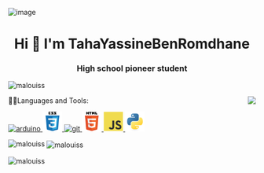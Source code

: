 ![image](https://github.com/maLouiss/maLouiss/assets/139463492/bd71d4e4-8ed3-499a-af7c-8d8dd2abc990)<h1 align="center">Hi 👋 I'm TahaYassineBenRomdhane</h1>
<h3 align="center">High school pioneer student</h3>

<p align="left"> <img src="https://komarev.com/ghpvc/?username=malouiss&label=Profile%20views&color=000000&style=flat-square" alt="malouiss" /> </p>

<p align="left">
</p>
<img align="right" src="![Alt text](/posts/path/to/img.jpg "pro photo3")




<h3 align="left">👨‍💻Languages and Tools:</h3>
<p align="left"> <a href="https://www.arduino.cc/" target="_blank" rel="noreferrer"> <img src="https://cdn.worldvectorlogo.com/logos/arduino-1.svg" alt="arduino" width="40" height="40"/> </a> <a href="https://www.w3schools.com/css/" target="_blank" rel="noreferrer"> <img src="https://raw.githubusercontent.com/devicons/devicon/master/icons/css3/css3-original-wordmark.svg" alt="css3" width="40" height="40"/> </a> <a href="https://git-scm.com/" target="_blank" rel="noreferrer"> <img src="https://www.vectorlogo.zone/logos/git-scm/git-scm-icon.svg" alt="git" width="40" height="40"/> </a> <a href="https://www.w3.org/html/" target="_blank" rel="noreferrer"> <img src="https://raw.githubusercontent.com/devicons/devicon/master/icons/html5/html5-original-wordmark.svg" alt="html5" width="40" height="40"/> </a> <a href="https://developer.mozilla.org/en-US/docs/Web/JavaScript" target="_blank" rel="noreferrer"> <img src="https://raw.githubusercontent.com/devicons/devicon/master/icons/javascript/javascript-original.svg" alt="javascript" width="40" height="40"/> </a> <a href="https://www.python.org" target="_blank" rel="noreferrer"> <img src="https://raw.githubusercontent.com/devicons/devicon/master/icons/python/python-original.svg" alt="python" width="40" height="40"/> </a> </p>

<p><img align="left" src="https://github-readme-stats.vercel.app/api/top-langs?username=malouiss&show_icons=true&theme=dark&hide_border=true&locale=en&layout=compact" alt="malouiss" /></p>

<p>&nbsp;<img align="center" src="https://github-readme-stats.vercel.app/api?username=malouiss&show_icons=true&theme=dark&hide_border=true&locale=en" alt="malouiss" /></p>

<p><img align="center" src="https://github-readme-streak-stats.herokuapp.com/?user=malouiss&theme=dark" alt="malouiss" /></p>
